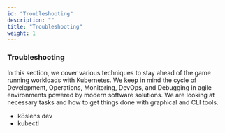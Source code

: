 ```yaml
---
id: "Troubleshooting"
description: ""
title: "Troubleshooting"
weight: 1
---
```


### Troubleshooting

In this section, we cover various techniques to stay ahead of the game running workloads with Kubernetes. We keep in mind the cycle of Development, Operations, Monitoring, DevOps, and Debugging in agile environments powered by modern software solutions. We are looking at necessary tasks and how to get things done with graphical and CLI tools.

- k8slens.dev
- kubectl
